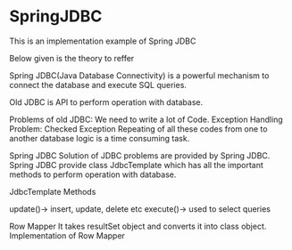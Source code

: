 # SpringJDBC
This is an implementation example of Spring JDBC

Below given is the theory to reffer

Spring JDBC(Java Database Connectivity) is a powerful mechanism to connect the database and execute SQL queries. 

Old JDBC is API to perform operation with database.

Problems of old JDBC:
We need to write a lot of Code.
Exception Handling Problem: Checked Exception
Repeating of all these codes from one to another database logic is a time consuming task.

Spring JDBC
Solution of JDBC problems are provided by Spring JDBC.
Spring JDBC provide class JdbcTemplate which has all the important methods to perform operation with database.

JdbcTemplate Methods

update()-> insert, update, delete etc
execute()-> used to select queries


Row Mapper
It takes resultSet object and converts it into class object.
Implementation of Row Mapper

